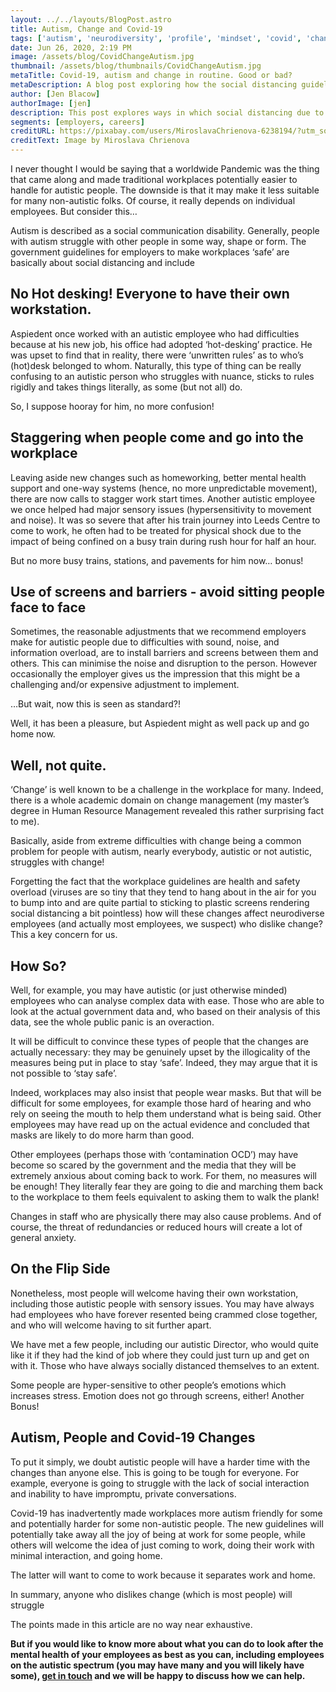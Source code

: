 ```yaml
---
layout: ../../layouts/BlogPost.astro
title: Autism, Change and Covid-19
tags: ['autism', 'neurodiversity', 'profile', 'mindset', 'covid', 'change', 'workplace', 'mental health', 'sensory issues']
date: Jun 26, 2020, 2:19 PM
image: /assets/blog/CovidChangeAutism.jpg
thumbnail: /assets/blog/thumbnails/CovidChangeAutism.jpg
metaTitle: Covid-19, autism and change in routine. Good or bad?
metaDescription: A blog post exploring how the social distancing guidelines at work might affect autistic and non-autistic people.
author: [Jen Blacow]
authorImage: [jen]
description: This post explores ways in which social distancing due to the Covid-19 pandemic might help autistic people, but hinder non-autistic people.
segments: [employers, careers]
creditURL: https://pixabay.com/users/MiroslavaChrienova-6238194/?utm_source=link-attribution&utm_medium=referral&utm_campaign=image&utm_content=4948866
creditText: Image by Miroslava Chrienova
---
```

I never thought I would be saying that a worldwide Pandemic was the thing that came along and made traditional workplaces potentially easier to handle for autistic people. The downside is that it may make it less suitable for many non-autistic folks. Of course, it really depends on individual employees. But consider this…

Autism is described as a social communication disability. Generally, people with autism struggle with other people in some way, shape or form. The government guidelines for employers to make workplaces ‘safe’ are basically about social distancing and include

## No Hot desking! Everyone to have their own workstation.
Aspiedent once worked with an autistic employee who had difficulties because at his new job, his office had adopted ‘hot-desking’ practice. He was upset to find that in reality, there were  ‘unwritten rules’ as to who’s (hot)desk belonged to whom. Naturally, this type of thing can be really confusing to an autistic person who struggles with nuance, sticks to rules rigidly and takes things literally, as some (but not all) do.

So, I suppose hooray for him, no more confusion!

## Staggering when people come and go into the workplace
Leaving aside new changes such as homeworking, better mental health support and one-way systems (hence, no more unpredictable movement), there are now calls to stagger work start times. Another autistic employee we once helped had major sensory issues (hypersensitivity to movement and noise). It was so severe that after his train journey into Leeds Centre to come to work, he often had to be treated for physical shock due to the impact of being confined on a busy train during rush hour for half an hour.

But no more busy trains, stations, and pavements for him now… bonus!

## Use of screens and barriers - avoid sitting people face to face
Sometimes, the reasonable adjustments that we recommend employers make for autistic people due to difficulties with sound, noise, and information overload, are to install barriers and screens between them and others. This can minimise the noise and disruption to the person. However occasionally the employer gives us the impression that this might be a challenging and/or expensive adjustment to implement.

…But wait, now this is seen as standard?!

Well, it has been a pleasure, but Aspiedent might as well pack up and go home now.

## Well, not quite.
‘Change’ is well known to be a challenge in the workplace for many. Indeed, there is a whole academic domain on change management (my master’s degree in Human Resource Management revealed this rather surprising fact to me).

Basically, aside from extreme difficulties with change being a common problem for people with autism, nearly everybody, autistic or not autistic, struggles with change!

Forgetting the fact that the workplace guidelines are health and safety overload (viruses are so tiny that they tend to hang about in the air for you to bump into and are quite partial to sticking to plastic screens rendering social distancing a bit pointless) how will these changes affect neurodiverse employees (and actually most employees, we suspect) who dislike change? This a key concern for us.

## How So?
Well, for example, you may have autistic (or just otherwise minded) employees who can analyse complex data with ease. Those who are able to look at the actual government data and, who based on their analysis of this data, see the whole public panic is an overaction.

It will be difficult to convince these types of people that the changes are actually necessary: they may be genuinely upset by the illogicality of the measures being put in place to stay ‘safe’. Indeed, they may argue that it is not possible to ‘stay safe’.

Indeed, workplaces may also insist that people wear masks. But that will be difficult for some employees, for example those hard of hearing and who rely on seeing the mouth to help them understand what is being said. Other employees may have read up on the actual evidence and concluded that masks are likely to do more harm than good.

Other employees (perhaps those with ‘contamination OCD’) may have become so scared by the government and the media that they will be extremely anxious about coming back to work. For them, no measures will be enough! They literally fear they are going to die and marching them back to the workplace to them feels equivalent to asking them to walk the plank!

Changes in staff who are physically there may also cause problems. And of course, the threat of redundancies or reduced hours will create a lot of general anxiety.

## On the Flip Side
Nonetheless, most people will welcome having their own workstation, including those autistic people with sensory issues. You may have always had employees who have forever resented being crammed close together, and who will welcome having to sit further apart.

We have met a few people, including our autistic Director, who would quite like it if they had the kind of job where they could just turn up and get on with it. Those who have always socially distanced themselves to an extent.

Some people are hyper-sensitive to other people’s emotions which increases stress. Emotion does not go through screens, either! Another Bonus!

## Autism, People and Covid-19 Changes
To put it simply, we doubt autistic people will have a harder time with the changes than anyone else. This is going to be tough for everyone. For example, everyone is going to struggle with the lack of social interaction and inability to have impromptu, private conversations.

Covid-19 has inadvertently made workplaces more autism friendly for some and potentially harder for some non-autistic people. The new guidelines will potentially take away all the joy of being at work for some people, while others will welcome the idea of just coming to work, doing their work with minimal interaction, and going home.

The latter will want to come to work because it separates work and home.

In summary, anyone who dislikes change (which is most people) will struggle

The points made in this article are no way near exhaustive.

**But if you would like to know more about what you can do to look after the mental health of your employees as best as you can, including employees on the autistic spectrum (you may have many and you will likely have some), [get in touch](/contact) and we will be happy to discuss how we can help.**
